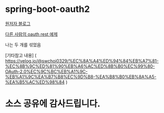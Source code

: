 # spring-boot-oauth2

[원저자 블로그](https://engkimbs.tistory.com/849)

[다른 사람의 oauth rest 예제](https://github.com/motolies/spring-boot-react-oauth2-social-login-demo)

나는 두 개를 섞었음

[기타참고 내용] (
https://velog.io/@swchoi0329/%EC%8A%A4%ED%94%84%EB%A7%81-%EC%8B%9C%ED%81%90%EB%A6%AC%ED%8B%B0%EC%99%80-OAuth-2.0%EC%9C%BC%EB%A1%9C-%EB%A1%9C%EA%B7%B8%EC%9D%B8-%EA%B8%B0%EB%8A%A5-%EA%B5%AC%ED%98%84 )

# 소스 공유에 감사드립니다.
